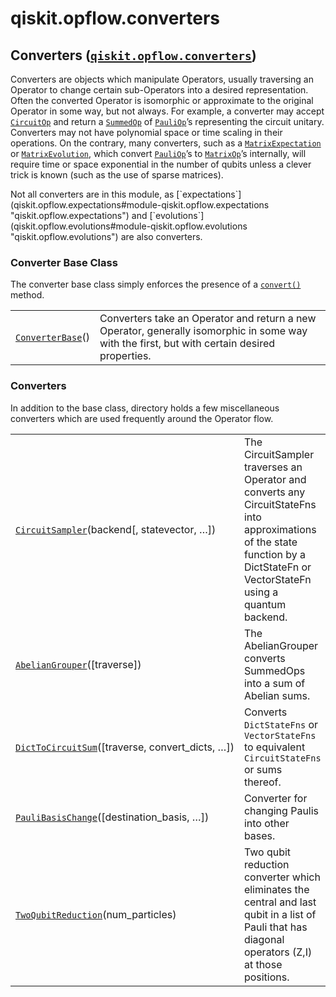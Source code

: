 <span id="qiskit-opflow-converters" />

# qiskit.opflow\.converters

## Converters ([`qiskit.opflow.converters`](#module-qiskit.opflow.converters "qiskit.opflow.converters"))

Converters are objects which manipulate Operators, usually traversing an Operator to change certain sub-Operators into a desired representation. Often the converted Operator is isomorphic or approximate to the original Operator in some way, but not always. For example, a converter may accept [`CircuitOp`](qiskit.opflow.primitive_ops.CircuitOp "qiskit.opflow.primitive_ops.CircuitOp") and return a [`SummedOp`](qiskit.opflow.list_ops.SummedOp "qiskit.opflow.list_ops.SummedOp") of [`PauliOp`](qiskit.opflow.primitive_ops.PauliOp "qiskit.opflow.primitive_ops.PauliOp")’s representing the circuit unitary. Converters may not have polynomial space or time scaling in their operations. On the contrary, many converters, such as a [`MatrixExpectation`](qiskit.opflow.expectations.MatrixExpectation "qiskit.opflow.expectations.MatrixExpectation") or [`MatrixEvolution`](qiskit.opflow.evolutions.MatrixEvolution "qiskit.opflow.evolutions.MatrixEvolution"), which convert [`PauliOp`](qiskit.opflow.primitive_ops.PauliOp "qiskit.opflow.primitive_ops.PauliOp")’s to [`MatrixOp`](qiskit.opflow.primitive_ops.MatrixOp "qiskit.opflow.primitive_ops.MatrixOp")’s internally, will require time or space exponential in the number of qubits unless a clever trick is known (such as the use of sparse matrices).

<Admonition title="Note" type="note">
  Not all converters are in this module, as [`expectations`](qiskit.opflow.expectations#module-qiskit.opflow.expectations "qiskit.opflow.expectations") and [`evolutions`](qiskit.opflow.evolutions#module-qiskit.opflow.evolutions "qiskit.opflow.evolutions") are also converters.
</Admonition>

### Converter Base Class

The converter base class simply enforces the presence of a [`convert()`](qiskit.opflow.converters.ConverterBase#convert "qiskit.opflow.converters.ConverterBase.convert") method.

|                                                                                                      |                                                                                                                                              |
| ---------------------------------------------------------------------------------------------------- | -------------------------------------------------------------------------------------------------------------------------------------------- |
| [`ConverterBase`](qiskit.opflow.converters.ConverterBase "qiskit.opflow.converters.ConverterBase")() | Converters take an Operator and return a new Operator, generally isomorphic in some way with the first, but with certain desired properties. |

### Converters

In addition to the base class, directory holds a few miscellaneous converters which are used frequently around the Operator flow.

|                                                                                                                                             |                                                                                                                                                                                |
| ------------------------------------------------------------------------------------------------------------------------------------------- | ------------------------------------------------------------------------------------------------------------------------------------------------------------------------------ |
| [`CircuitSampler`](qiskit.opflow.converters.CircuitSampler "qiskit.opflow.converters.CircuitSampler")(backend\[, statevector, …])           | The CircuitSampler traverses an Operator and converts any CircuitStateFns into approximations of the state function by a DictStateFn or VectorStateFn using a quantum backend. |
| [`AbelianGrouper`](qiskit.opflow.converters.AbelianGrouper "qiskit.opflow.converters.AbelianGrouper")(\[traverse])                          | The AbelianGrouper converts SummedOps into a sum of Abelian sums.                                                                                                              |
| [`DictToCircuitSum`](qiskit.opflow.converters.DictToCircuitSum "qiskit.opflow.converters.DictToCircuitSum")(\[traverse, convert\_dicts, …]) | Converts `DictStateFns` or `VectorStateFns` to equivalent `CircuitStateFns` or sums thereof.                                                                                   |
| [`PauliBasisChange`](qiskit.opflow.converters.PauliBasisChange "qiskit.opflow.converters.PauliBasisChange")(\[destination\_basis, …])       | Converter for changing Paulis into other bases.                                                                                                                                |
| [`TwoQubitReduction`](qiskit.opflow.converters.TwoQubitReduction "qiskit.opflow.converters.TwoQubitReduction")(num\_particles)              | Two qubit reduction converter which eliminates the central and last qubit in a list of Pauli that has diagonal operators (Z,I) at those positions.                             |
